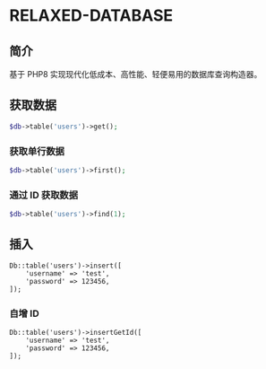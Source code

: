 # RELAXED-DATABASE

## 简介
基于 PHP8 实现现代化低成本、高性能、轻便易用的数据库查询构造器。

## 获取数据
```php
$db->table('users')->get();
```

### 获取单行数据
```php
$db->table('users')->first();
```

### 通过 ID 获取数据
```php
$db->table('users')->find(1);
```

## 插入
```
Db::table('users')->insert([
    'username' => 'test',
    'password' => 123456,
]);
```

### 自增 ID
```
Db::table('users')->insertGetId([
    'username' => 'test',
    'password' => 123456,
]);
```
